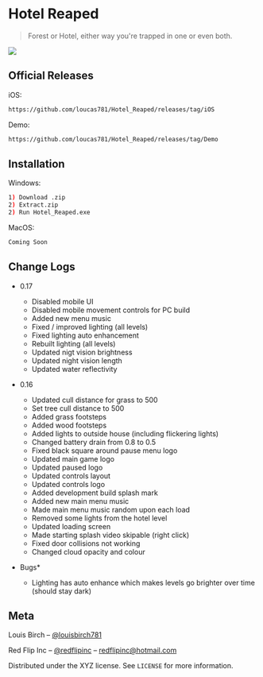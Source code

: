 # Hotel Reaped
> Forest or Hotel, either way you're trapped in one or even both.



![](HighresScreenshot00012.png)

## Official Releases

iOS:

```sh
https://github.com/loucas781/Hotel_Reaped/releases/tag/iOS
```

Demo:

```sh
https://github.com/loucas781/Hotel_Reaped/releases/tag/Demo
```

## Installation

Windows:

```sh
1) Download .zip 
2) Extract.zip
2) Run Hotel_Reaped.exe
```

MacOS:

```sh
Coming Soon
```

## Change Logs

* 0.17
    * Disabled mobile UI
    * Disabled mobile movement controls for PC build
    * Added new menu music
    * Fixed / improved lighting (all levels)
    * Fixed lighting auto enhancement
    * Rebuilt lighting (all levels)
    * Updated nigt vision brightness
    * Updated night vision length
    * Updated water reflectivity

* 0.16
    * Updated cull distance for grass to 500
    * Set tree cull distance to 500
    * Added grass footsteps
    * Added wood footsteps
    * Added lights to outside house (including flickering lights)
    * Changed battery drain from 0.8 to 0.5
    * Fixed black square around pause menu logo
    * Updated main game logo
    * Updated paused logo
    * Updated controls layout
    * Updated controls logo
    * Added development build splash mark
    * Added new main menu music
    * Made main menu music random upon each load
    * Removed some lights from the hotel level
    * Updated loading screen
    * Made starting splash video skipable (right click)
    * Fixed door collisions not working
    * Changed cloud opacity and colour
* Bugs*
    * Lighting has auto enhance which makes levels go brighter over time (should stay dark)
    
## Meta

Louis Birch – [@louisbirch781](https://twitter.com/louisbirch781) 

Red Flip Inc – [@redflipinc](https://twitter.com/redflipinc) – redflipinc@hotmail.com

Distributed under the XYZ license. See ``LICENSE`` for more information.
